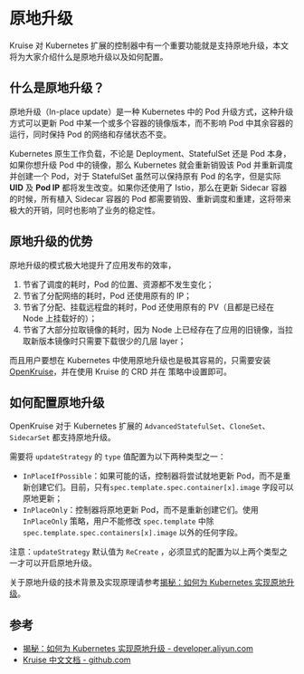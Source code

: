 # 原地升级

Kruise 对 Kubernetes 扩展的控制器中有一个重要功能就是支持原地升级，本文将为大家介绍什么是原地升级以及如何配置。

## 什么是原地升级？

原地升级（In-place update）是一种 Kubernetes 中的 Pod 升级方式，这种升级方式可以更新 Pod 中某一个或多个容器的镜像版本，而不影响 Pod 中其余容器的运行，同时保持 Pod 的网络和存储状态不变。

Kubernetes 原生工作负载，不论是 Deployment、StatefulSet 还是 Pod 本身，如果你想升级 Pod 中的镜像，那么 Kubernetes 就会重新销毁该 Pod 并重新调度并创建一个 Pod，对于 StatefulSet 虽然可以保持原有 Pod 的名字，但是实际 **UID** 及 **Pod IP** 都将发生改变。如果你还使用了 Istio，那么在更新 Sidecar 容器的时候，所有植入 Sidecar 容器的 Pod 都需要销毁、重新调度和重建，这将带来极大的开销，同时也影响了业务的稳定性。

## 原地升级的优势

原地升级的模式极大地提升了应用发布的效率，

1. 节省了调度的耗时，Pod 的位置、资源都不发生变化；
1. 节省了分配网络的耗时，Pod 还使用原有的 IP；
1. 节省了分配、挂载远程盘的耗时，Pod 还使用原有的 PV（且都是已经在 Node 上挂载好的）；
1. 节省了大部分拉取镜像的耗时，因为 Node 上已经存在了应用的旧镜像，当拉取新版本镜像时只需要下载很少的几层 layer；

而且用户要想在 Kubernetes 中使用原地升级也是极其容易的，只需要安装 [OpenKruise](./openkruise.md)，并在使用 Kruise 的 CRD 并在 策略中设置即可。

## 如何配置原地升级

OpenKruise 对于 Kubernetes 扩展的 `AdvancedStatefulSet`、`CloneSet`、`SidecarSet` 都支持原地升级。

需要将 `updateStrategy` 的 `type` 值配置为以下两种类型之一：

- `InPlaceIfPossible`：如果可能的话，控制器将尝试就地更新 Pod，而不是重新创建它们。目前，只有`spec.template.spec.container[x].image` 字段可以原地更新；
- `InPlaceOnly`：控制器将原地更新 Pod，而不是重新创建它们。使用 `InPlaceOnly` 策略，用户不能修改 `spec.template` 中除 `spec.template.spec.containers[x].image` 以外的任何字段。

注意：`updateStrategy` 默认值为 `ReCreate` ，必须显式的配置为以上两个类型之一才可以开启原地升级。

关于原地升级的技术背景及实现原理请参考[揭秘：如何为 Kubernetes 实现原地升级](https://developer.aliyun.com/article/765421)。

## 参考

- [揭秘：如何为 Kubernetes 实现原地升级 - developer.aliyun.com](https://developer.aliyun.com/article/765421)
- [Kruise 中文文档 - github.com](https://github.com/openkruise/kruise/blob/master/README-zh_CN.md)